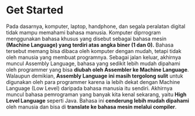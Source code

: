 # Get Started
Pada dasarnya, komputer, laptop, handphone, dan segala peralatan digital tidak mampu memahami bahasa manusia. Komputer diprrogram menggunakan bahasa khusus yang disebut sebagai bahasa mesin **(Machine Language) yang terdiri atas angka biner (1 dan 0).** Bahasa tersebut memang bisa dibaca oleh komputer dengan mudah, tetapi tidak oleh manusia yang membuat programnya. Sebagai jalan keluar, akhirnya muncul Assembly Language, bahasa yang sedikit lebih mudah dipahami oleh programmer yang bisa **diubah oleh Assembler ke Machine Language**. Walaupun demikian, **Assembly Language ini masih tergolong sulit** untuk digunakan oleh para programmer karena ia lebih dekat dengan Machine Language (Low Level) daripada bahasa manusia itu sendiri. Akhirnya muncul bahasa pemrograman yang banyak kita kenal sekarang, yaitu **High Level Language** seperti Java. Bahasa ini **cenderung lebih mudah dipahami** oleh manusia dan bisa di **translate ke bahasa mesin melalui compiler**. 